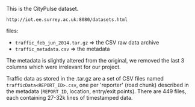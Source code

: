 This is the CityPulse dataset.

	http://iot.ee.surrey.ac.uk:8080/datasets.html


files:
- `traffic_feb_jun_2014.tar.gz` => the CSV raw data archive
- `traffic_metadata.csv`        => the metadata

The metadata is slightly altered from the original, we removed
the last 3 columns which were irrelevant for our project.

Traffic data as stored in the .tar.gz are a set of CSV files
named `trafficData<REPORT_ID>.csv`, one per 'reporter' (road chunk)
described in the metadata (`REPORT_ID`, location, entry/exit points).
There are 449 files, each containing 27-32k lines of timestamped data.
